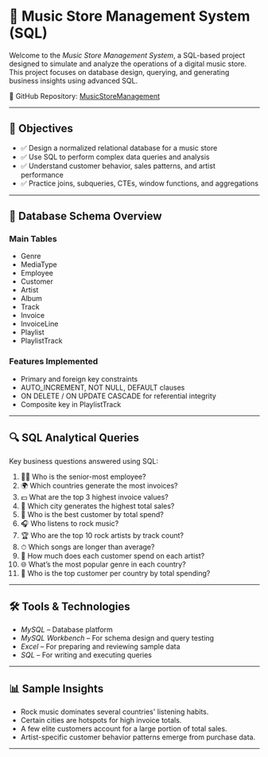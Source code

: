 # 🎵 Music Store Management System (SQL)

Welcome to the *Music Store Management System*, a SQL-based project designed to simulate and analyze the operations of a digital music store. This project focuses on database design, querying, and generating business insights using advanced SQL.

📌 GitHub Repository: [MusicStoreManagement](https://github.com/KeerthiJyoshna97/MusicStoreManagement)

---

## 🎯 Objectives

- ✅ Design a normalized relational database for a music store
- ✅ Use SQL to perform complex data queries and analysis
- ✅ Understand customer behavior, sales patterns, and artist performance
- ✅ Practice joins, subqueries, CTEs, window functions, and aggregations

---

## 🧱 Database Schema Overview

### Main Tables

- Genre
- MediaType
- Employee
- Customer
- Artist
- Album
- Track
- Invoice
- InvoiceLine
- Playlist
- PlaylistTrack

### Features Implemented

- Primary and foreign key constraints
- AUTO_INCREMENT, NOT NULL, DEFAULT clauses
- ON DELETE / ON UPDATE CASCADE for referential integrity
- Composite key in PlaylistTrack

---

## 🔍 SQL Analytical Queries

Key business questions answered using SQL:

1. 🧑‍💼 Who is the senior-most employee?
2. 🌍 Which countries generate the most invoices?
3. 💵 What are the top 3 highest invoice values?
4. 🎉 Which city generates the highest total sales?
5. 🥇 Who is the best customer by total spend?
6. 🎧 Who listens to rock music?
7. 🏆 Who are the top 10 rock artists by track count?
8. ⏱ Which songs are longer than average?
9. 👥 How much does each customer spend on each artist?
10. 🌐 What’s the most popular genre in each country?
11. 🛒 Who is the top customer per country by total spending?

---

## 🛠 Tools & Technologies

- *MySQL* – Database platform  
- *MySQL Workbench* – For schema design and query testing  
- *Excel* – For preparing and reviewing sample data  
- *SQL* – For writing and executing queries

---


## 📊 Sample Insights

- Rock music dominates several countries' listening habits.
- Certain cities are hotspots for high invoice totals.
- A few elite customers account for a large portion of total sales.
- Artist-specific customer behavior patterns emerge from purchase data.

---
